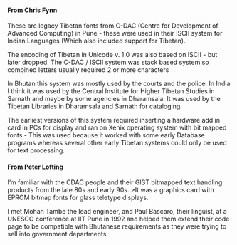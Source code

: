 #### From Chris Fynn

These are legacy Tibetan fonts from C-DAC (Centre for Development of Advanced Computing) in Pune - these were used in their ISCII system for Indian Languages (Which also included support for Tibetan).

The encoding of Tibetan in Unicode v. 1.0  was also based on ISCII - but later dropped. The C-DAC / ISCII system was  stack based system so combined letters usually required 2 or more characters

In Bhutan this system was mostly used by the courts and the police. In India I think it was used by the Central Institute for Higher Tibetan Studies in Sarnath and maybe by some agencies in Dharamsala. It was used by the Tibetan Libraries in Dharamsala and Sarnath for cataloging.

The earliest versions of this system required inserting a hardware add in card in PCs for display and ran on Xenix operating system with  bit mapped fonts - This  was used because it worked with some early Database programs whereas several other early Tibetan systems could only be used for text processing.

#### From Peter Lofting

I’m familiar with the CDAC people and their GIST bitmapped text handling products from the late 80s and early 90s. >It was a graphics card with EPROM bitmap fonts for glass teletype displays.
 
I met Mohan Tambe the lead engineer, and Paul Bascaro, their linguist, at a UNESCO conference at IIT Pune in 1992 and helped them extend their code page to be compatible with Bhutanese requirements as they were trying to sell into government departments. 